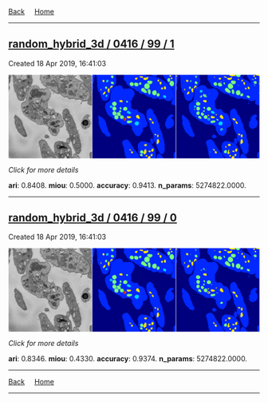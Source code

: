
[Back](..)&nbsp;&nbsp;&nbsp;&nbsp;&nbsp;[Home](https://leapmanlab.github.io/snapshots)

---

<div class="summary"><a href="1"><h2>random_hybrid_3d / 0416 / 99 / 1</h2></a><p>Created 18 Apr 2019, 16:41:03
</p><a href="1"><img src="1/media/summary.png" align="center"></a><p>
<i>Click for more details</i>
</p></div>

**ari**: 0.8408. **miou**: 0.5000. **accuracy**: 0.9413. **n_params**: 5274822.0000. 

---

<div class="summary"><a href="0"><h2>random_hybrid_3d / 0416 / 99 / 0</h2></a><p>Created 18 Apr 2019, 16:41:03
</p><a href="0"><img src="0/media/summary.png" align="center"></a><p>
<i>Click for more details</i>
</p></div>

**ari**: 0.8346. **miou**: 0.4330. **accuracy**: 0.9374. **n_params**: 5274822.0000. 

---

[Back](..)&nbsp;&nbsp;&nbsp;&nbsp;&nbsp;[Home](https://leapmanlab.github.io/snapshots)

---